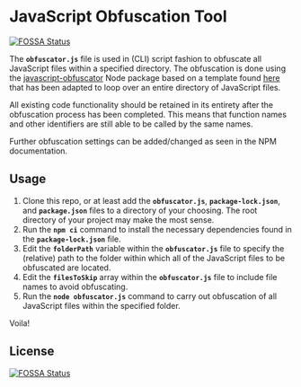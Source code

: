 # JavaScript Obfuscation Tool
[![FOSSA Status](https://app.fossa.com/api/projects/git%2Bgithub.com%2Fsp1212%2FJS-obfuscation.svg?type=shield)](https://app.fossa.com/projects/git%2Bgithub.com%2Fsp1212%2FJS-obfuscation?ref=badge_shield)

The **`obfuscator.js`** file is used in (CLI) script fashion to obfuscate all JavaScript files within a specified directory.  The obfuscation is done using the [javascript-obfuscator](https://www.npmjs.com/package/javascript-obfuscator) Node package based on a template found [here](https://ourcodeworld.com/articles/read/607/how-to-obfuscate-javascript-code-with-node-js) that has been adapted to loop over an entire directory of JavaScript files.

All existing code functionality should be retained in its entirety after the obfuscation process has been completed.  This means that function names and other identifiers are still able to be called by the same names.

Further obfuscation settings can be added/changed as seen in the NPM documentation.

## Usage
1) Clone this repo, or at least add the **`obfuscator.js`**, **`package-lock.json`**, and  **`package.json`** files to a directory of your choosing.  The root directory of your project may make the most sense.
2) Run the **`npm ci`** command to install the necessary dependencies found in the **`package-lock.json`** file.
3) Edit the **`folderPath`** variable within the **`obfuscator.js`** file to specify the (relative) path to the folder within which all of the JavaScript files to be obfuscated are located.
4) Edit the **`filesToSkip`** array within the **`obfuscator.js`** file to include file names to avoid obfuscating.
5) Run the **`node obfuscator.js`** command to carry out obfuscation of all JavaScript files within the specified folder.

Voila!

## License
[![FOSSA Status](https://app.fossa.com/api/projects/git%2Bgithub.com%2Fsp1212%2FJS-obfuscation.svg?type=large)](https://app.fossa.com/projects/git%2Bgithub.com%2Fsp1212%2FJS-obfuscation?ref=badge_large)